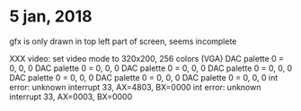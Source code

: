 # 5 jan, 2018

gfx is only drawn in top left part of screen, seems incomplete

XXX video: set video mode to 320x200, 256 colors (VGA)
DAC palette 0 = 0, 0, 0
DAC palette 0 = 0, 0, 0
DAC palette 0 = 0, 0, 0
DAC palette 0 = 0, 0, 0
DAC palette 0 = 0, 0, 0
DAC palette 0 = 0, 0, 0
DAC palette 0 = 0, 0, 0
int error: unknown interrupt 33, AX=4803, BX=0000
int error: unknown interrupt 33, AX=0003, BX=0000
